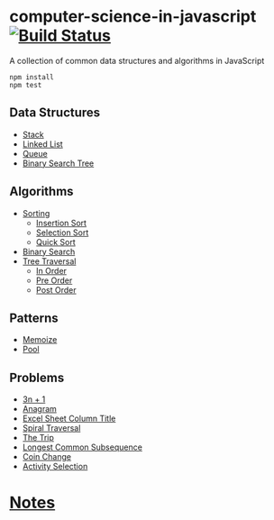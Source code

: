 # computer-science-in-javascript [![Build Status](https://travis-ci.org/ankeetmaini/computer-science-in-javascript.svg?branch=master)](https://travis-ci.org/ankeetmaini/computer-science-in-javascript)
A collection of common data structures and algorithms in JavaScript

```
npm install
npm test
```

## Data Structures
  - [Stack](src/ds/Stack.js)
  - [Linked List](src/ds/LinkedList.js)
  - [Queue](src/ds/Queue.js)
  - [Binary Search Tree](src/ds/BinarySearchTree.js)

## Algorithms
  - [Sorting](src/algorithms/sorting)
    - [Insertion Sort](src/algorithms/sorting/InsertionSort.js)
    - [Selection Sort](src/algorithms/sorting/SelectionSort.js)
    - [Quick Sort](src/algorithms/sorting/QuickSort.js)
  - [Binary Search](src/algorithms/BinarySearch.js)
  - [Tree Traversal](src/algorithms/tree-traversals)
    - [In Order](src/algorithms/tree-traversals/InOrderTraversal.js)
    - [Pre Order](src/algorithms/tree-traversals/PreOrderTraversal.js)
    - [Post Order](src/algorithms/tree-traversals/PostOrderTraversal.js)

## Patterns
  - [Memoize](src/patterns/Memoize.js)
  - [Pool](src/patterns/Pool.js)

## Problems
  - [3n + 1](src/problem-solving/3n+1.js)
  - [Anagram](src/problem-solving/Anagram.js)
  - [Excel Sheet Column Title](src/problem-solving/ExcelSheetColumnTitle.js)
  - [Spiral Traversal](src/problem-solving/SpiralTraversal.js)
  - [The Trip](src/problem-solving/TheTrip.js)
  - [Longest Common Subsequence](src/problem-solving/LongestCommonSubsequence.js)
  - [Coin Change](src/problem-solving/CoinChange.js)
  - [Activity Selection](src/problem-solving/ActivitySelection.js)


# [Notes](/docs)